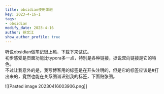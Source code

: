 ```yaml
---
title: obsidian使用体验
key: 2023-4-16-1
tags: 
- obsidian
modify_date: 2023-4-16
author: 徐文江
show_author_profile: true
---
```

<!--more-->     
听说obsidian做笔记很上瘾，下载下来试试。        
初步感受是页面功能比typora多一点，特别是各种链接，据说双向链接是它的特色。         
不过让我意外的是，我写博客用的标签是在开头注明的，但是它的标签应该是#打出来的，竟然也能在关系图谱识别我的标签，下面贴张图。                


![[Pasted image 20230416003906.png]]